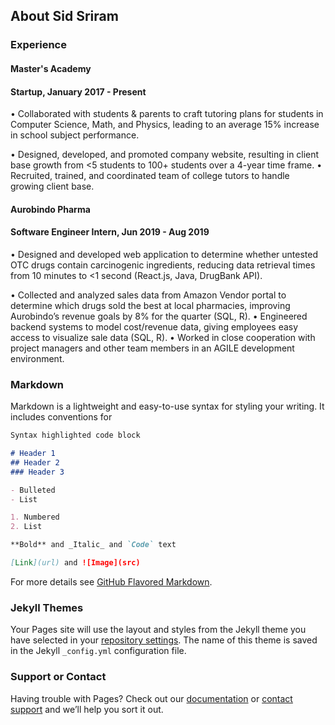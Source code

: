 ## About Sid Sriram

### Experience

#### Master's Academy
#### Startup, January 2017 - Present

•	Collaborated with students & parents to craft tutoring plans for students in Computer Science, Math, and Physics,      leading to an average 15% increase in school subject performance.

•	Designed, developed, and promoted company website, resulting in client base growth from <5 students to 100+ students over a 4-year time frame.
•	Recruited, trained, and coordinated team of college tutors to handle growing client base.

#### Aurobindo Pharma
#### Software Engineer Intern, Jun 2019 - Aug 2019

•	Designed and developed web application to determine whether untested OTC drugs contain carcinogenic ingredients, reducing data retrieval times from 10 minutes to <1 second (React.js, Java, DrugBank API).

•	Collected and analyzed sales data from Amazon Vendor portal to determine which drugs sold the best at local    pharmacies, improving Aurobindo’s revenue goals by 8% for the quarter (SQL, R).
•	Engineered backend systems to model cost/revenue data, giving employees easy access to visualize sale data (SQL, R).
•	Worked in close cooperation with project managers and other team members in an AGILE development environment.


### Markdown

Markdown is a lightweight and easy-to-use syntax for styling your writing. It includes conventions for

```markdown
Syntax highlighted code block

# Header 1
## Header 2
### Header 3

- Bulleted
- List

1. Numbered
2. List

**Bold** and _Italic_ and `Code` text

[Link](url) and ![Image](src)
```

For more details see [GitHub Flavored Markdown](https://guides.github.com/features/mastering-markdown/).

### Jekyll Themes

Your Pages site will use the layout and styles from the Jekyll theme you have selected in your [repository settings](https://github.com/Prasidh/Prasidh.github.io/settings/pages). The name of this theme is saved in the Jekyll `_config.yml` configuration file.

### Support or Contact

Having trouble with Pages? Check out our [documentation](https://docs.github.com/categories/github-pages-basics/) or [contact support](https://support.github.com/contact) and we’ll help you sort it out.
